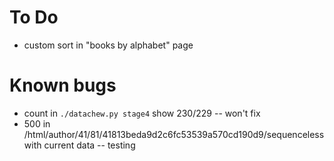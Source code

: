 # To Do

- custom sort in "books by alphabet" page

# Known bugs

- count in `./datachew.py stage4` show 230/229 -- won't fix
- 500 in /html/author/41/81/41813beda9d2c6fc53539a570cd190d9/sequenceless with current data -- testing
